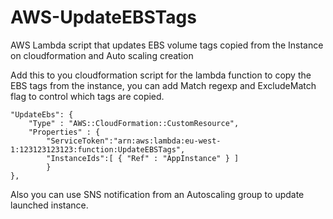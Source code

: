 # AWS-UpdateEBSTags
AWS Lambda script that updates EBS volume tags copied from the Instance on cloudformation and Auto scaling creation

Add this to you cloudformation script for the lambda function to copy the EBS tags from the instance, you can add Match regexp and ExcludeMatch flag to control which tags are copied. 

	"UpdateEbs": {
		"Type" : "AWS::CloudFormation::CustomResource",
        "Properties" : {
			"ServiceToken":"arn:aws:lambda:eu-west-1:123123123123:function:UpdateEBSTags",
			"InstanceIds":[ { "Ref" : "AppInstance" } ]
			}
	},

Also you can use SNS notification from an Autoscaling group to update launched instance.
